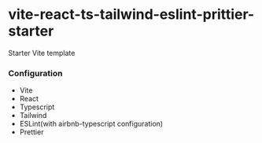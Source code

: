 # vite-react-ts-tailwind-eslint-prittier-starter
Starter Vite template

### Configuration 

- Vite
- React
- Typescript
- Tailwind
- ESLint(with airbnb-typescript configuration)
- Prettier
